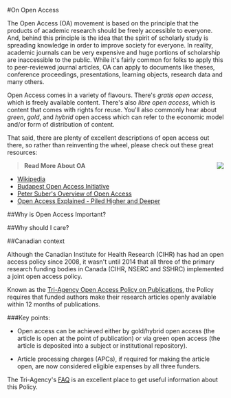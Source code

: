 #On Open Access

The Open Access (OA) movement is based on the principle that the products of academic research should be freely accessible to everyone. And, behind this principle is the idea that the spirit of scholarly study is spreading knowledge in order to improve society for everyone. In reality, academic journals can be very expensive and huge portions of scholarship are inaccessible to the public. While it's fairly common for folks to apply this to peer-reviewed journal articles, OA can apply to documents like theses, conference proceedings, presentations, learning objects, research data and many others. 

Open Access comes in a variety of flavours. There's *gratis open access*, which is freely available content. There's also *libre open access*, which is content that comes with rights for reuse. You'll also commonly hear about *green*, *gold*, and *hybrid* open access which can refer to the economic model and/or form of distribution of content. 

That said, there are plenty of excellent descriptions of open access out there, so rather than reinventing the wheel, please check out these great resources:

>**Read More About OA** <img src="http://media.lib.unb.ca/openaccess/images/oa_plos_trans.png" style="float:right;"/> 
- [Wikipedia](https://en.wikipedia.org/wiki/Open_access)
- [Budapest Open Access Initiative](http://www.budapestopenaccessinitiative.org/)
- [Peter Suber's Overview of Open Access](http://legacy.earlham.edu/~peters/fos/overview.htm)
- [Open Access Explained - Piled Higher and Deeper](https://www.youtube.com/watch?v=L5rVH1KGBCY)

##Why is Open Access Important?



##Why should I care? 

##Canadian context

Although the Canadian Institute for Health Research (CIHR) has had an open access policy since 2008, it wasn't until 2014 that all three of the primary research funding bodies in Canada (CIHR, NSERC and SSHRC) implemented a joint open access policy. 

Known as the [Tri-Agency Open Access Policy on Publications](http://www.science.gc.ca/default.asp?lang=En&n=F6765465-1), the Policy requires that funded authors make their research articles openly available within 12 months of publications.

###Key points:

- Open access can be achieved either by gold/hybrid open access (the article is open at the point of publication) or via green open access (the article is deposited into a subject or institutional repository).

- Article processing charges (APCs), if required for making the article open, are now considered eligible expenses by all three funders.

The Tri-Agency's [FAQ](http://www.science.gc.ca/default.asp?lang=En&n=A30EBB24-1) is an excellent place to get useful information about this Policy.

